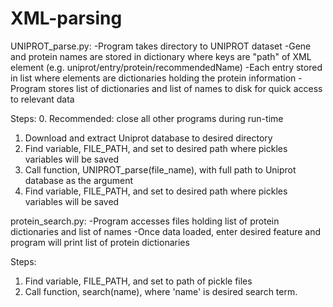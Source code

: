 # XML-parsing

UNIPROT_parse.py:
  -Program takes directory to UNIPROT dataset
  -Gene and protein names are stored in dictionary where keys are "path" of XML element (e.g. uniprot/entry/protein/recommendedName)
  -Each entry stored in list where elements are dictionaries holding the protein information
  -Program stores list of dictionaries and list of names to disk for quick access to relevant data
  
  Steps:
  0. Recommended: close all other programs during run-time
  1. Download and extract Uniprot database to desired directory
  2. Find variable, FILE_PATH, and set to desired path where pickles variables will be saved
  3. Call function, UNIPROT_parse(file_name), with full path to Uniprot database as the argument
  4. Find variable, FILE_PATH, and set to desired path where pickles variables will be saved
  
  
protein_search.py:
  -Program accesses files holding list of protein dictionaries and list of names
  -Once data loaded, enter desired feature and program will print list of protein dictionaries
  
  Steps: 
  1. Find variable, FILE_PATH, and set to path of pickle files
  2. Call function, search(name), where 'name' is desired search term.
